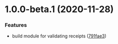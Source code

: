 # 1.0.0-beta.1 (2020-11-28)


### Features

* build module for validating receipts ([791fae3](https://github.com/levibostian/dollabill-apple/commit/791fae359862fadd342ffcd4eb41c52df0ae5bbc))
